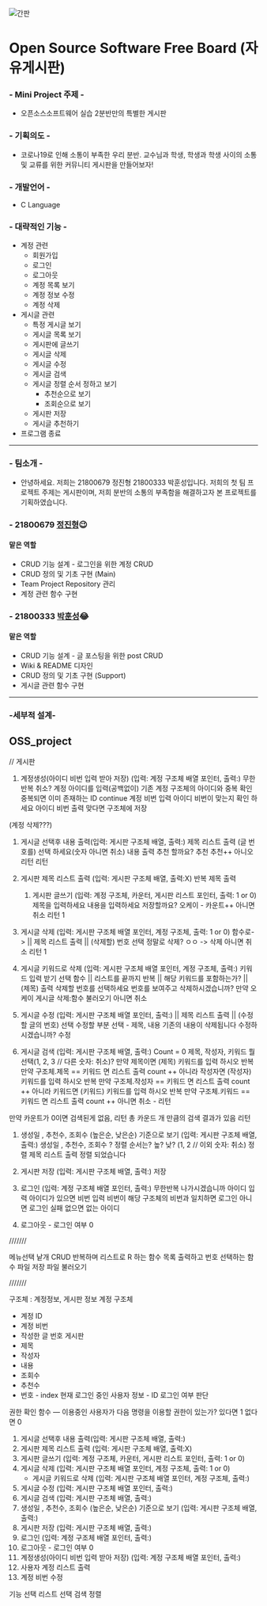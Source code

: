 ![간판](https://postfiles.pstatic.net/MjAyMTA1MDFfMjMx/MDAxNjE5ODYwNzQ3MzUz.VKjV_ubyMN2x65APmINQhA4IbcQkuLC9SXD4BMLe9AQg.nxLPB84AstEwpC8Eaw58rvzTmMbARWplkNhRZzsWmeMg.PNG.patcha1/%EA%B0%84%ED%8C%902png.png?type=w773)


# Open Source Software Free Board (자유게시판)

### - Mini Project 주제 -
* 오픈소스소프트웨어 실습 2분반만의 특별한 게시판

### - 기획의도 -
* 코로나19로 인해 소통이 부족한 우리 분반. 교수님과 학생, 학생과 학생 사이의 소통 및 교류를 위한 커뮤니티 게시판을 만들어보자!

### - 개발언어 -
* C Language

### - 대략적인 기능 -
* 계정 관련
	* 회원가입
	* 로그인
	* 로그아웃
	* 계정 목록 보기
	* 계정 정보 수정
	* 계정 삭제
* 게시글 관련
	* 특정 게시글 보기
	* 게시글 목록 보기
	* 게시판에 글쓰기
	* 게시글 삭제
	* 게시글 수정
	* 게시글 검색
	* 게시글 정렬 순서 정하고 보기
    	* 추천순으로 보기
    	* 조회순으로 보기 
	* 게시판 저장
	* 게시글 추천하기
* 프로그램 종료 
------------------------
### - 팀소개 -

* 안녕하세요. 저희는 21800679 정진형 21800333 박훈성입니다. 저희의 첫 팀 프로젝트 주제는 게시판이며, 저희 분반의 소통의 부족함을 해결하고자 본 프로젝트를 기획하였습니다.
  

### - 21800679 [정진형](https://thiathat20.github.io/)😉
#### 맡은 역할
- CRUD 기능 설계 - 로그인을 위한 계정 CRUD
- CRUD 정의 및 기초 구현 (Main)
- Team Project Repository 관리
- 계정 관련 함수 구현

### - 21800333 [박훈성](https://patcha98.github.io/)😂
#### 맡은 역할
- CRUD 기능 설계 - 글 포스팅을 위한 post CRUD
- Wiki & README 디자인
- CRUD 정의 및 기초 구현 (Support)
- 게시글 관련 함수 구현


----------------------
### -세부적 설계-

## OSS_project

// 게시판

1. 계정생성(아이디 비번 입력 받아 저장) (입력: 계정 구조체 배열 포인터, 출력:)
무한반복
	취소?
	계정 아이디를 입력(공백없이)
	기존 계정 구조체의 아이디와 중복 확인
		중복되면 
			이미 존재하는 ID
			continue
	계정 비번 입력
	아이디 비번이 맞는지 확인 하세요
	아이디 비번 출력
	맞다면
		구조체에 저장

(계정 삭제???)

1. 게시글 선택후 내용 출력(입력: 게시판 구조체 배열, 출력:)
제목 리스트 출력
(글 번호를) 선택 하세요(숫자 아니면 취소)
내용 출력
추천 할까요?
	추천 추천++
	아니오 리턴
리턴

1. 게시판 제목 리스트 출력 (입력: 게시판 구조체 배열, 출력:X)
반복
	제목 출력

    1. 게시판 글쓰기 (입력: 계정 구조체, 카운터, 게시판 리스트 포인터, 출력: 1 or 0)
제목을 입력하세요
내용을 입력하세요
저장할까요?
	오케이 - 카운트++
	아니면 취소
리턴 1

1. 게시글 삭제 (입력: 게시판 구조체 배열 포인터, 계정 구조체, 출력: 1 or 0)
함수로->	|| 제목 리스트 출력
		|| (삭제할) 번호 선택
정말로 삭제?
	ㅇㅇ -> 삭제
	아니면 취소
리턴 1

1. 게시글 키워드로 삭제 (입력: 게시판 구조체 배열 포인터,  계정 구조체, 출력:)
키워드 입력 받기
선택 함수	|| 리스트를 끝까지 반복
		||	해당 키워드를 포함하는가?
		||		(제목) 출력
삭제할 번호를 선택하세요
번호를 보여주고 삭제하시겠습니까?
만약 오케이
	게시글 삭제:함수 불러오기
아니면
	취소

1. 게시글 수정 (입력: 게시판 구조체 배열 포인터, 출력:)
		|| 제목 리스트 출력
		|| (수정할 글의 번호) 선택
수정할 부분 선택 - 제목, 내용
기존의 내용이 삭제됩니다 수정하시겠습니까?
수정

1. 게시글 검색 (입력: 게시판 구조체 배열, 출력:)
Count = 0
제목, 작성자, 키워드 뭘 선택(1, 2, 3 // 다른 숫자: 취소)?
만약 제목이면	
	(제목) 키워드를 입력 하시오
	반복
		만약 구조체.제목 == 키워드 면
			리스트 출력
			count ++
아니라 작성자면
	(작성자) 키워드를 입력 하시오
	반복
		만약 구조체.작성자 == 키워드 면
			리스트 출력
			count ++
아니라 키워드면
	(키워드) 키워드를 입력 하시오
	반복
		만약 구조체.키워드 == 키워드 면
			리스트 출력
			count ++
아니면
	취소 - 리턴

만약 카운트가 0이면 검색된게 없음, 리턴
총 카운드 개 만큼의 검색 결과가 있음
리턴

1. 생성일 , 추천수, 조회수 (높은순, 낮은순) 기준으로 보기 (입력: 게시판 구조체 배열, 출력:)
생성일 , 추천수, 조회수 ?
정렬 순서는? 높? 낮? (1, 2 // 이외 숫자: 취소)
정렬
제목 리스트 출력
정렬 되었습니다

1. 게시판 저장 (입력: 게시판 구조체 배열, 출력:)
저장

1. 로그인 (입력: 계정 구조체 배열 포인터, 출력:)
무한반복
	나가시겠습니까
	아이디 입력
	아이디가 있으면
		비번 입력
		비번이 해당 구조체의 비번과 일치하면
			로그인
		아니면 
			로그인 실패
	없으면
		없는 아이디

1. 로그아웃 - 로그인 여부 0

///////

메뉴선택
낱개 CRUD
반복하며 리스트로 R 하는 함수
목록 출력하고 번호 선택하는 함수
파일 저장
파일 불러오기

///////

구조체 : 계정정보, 게시판 정보
계정 구조체
- 계정 ID  
- 계정 비번 
- 작성한 글 번호
게시판
- 제목
- 작성자
- 내용
- 조회수
- 추천수
- 번호 - index
현재 로그인 중인 사용자 정보 - ID
로그인 여부 판단

권한 확인 함수 — 이용중인 사용자가 다음 명령을 이용할 권한이 있는가? 있다면 1 없다면 0

1. 게시글 선택후 내용 출력(입력: 게시판 구조체 배열, 출력:)
2. 게시판 제목 리스트 출력 (입력: 게시판 구조체 배열, 출력:X)
3. 게시판 글쓰기 (입력: 계정 구조체, 카운터, 게시판 리스트 포인터, 출력: 1 or 0)
4. 게시글 삭제 (입력: 게시판 구조체 배열 포인터, 계정 구조체, 출력: 1 or 0)
   - 게시글 키워드로 삭제 (입력: 게시판 구조체 배열 포인터,  계정 구조체, 출력:)
5. 게시글 수정 (입력: 게시판 구조체 배열 포인터, 출력:)
6. 게시글 검색 (입력: 게시판 구조체 배열, 출력:)
7.  생성일 , 추천수, 조회수 (높은순, 낮은순) 기준으로 보기 (입력: 게시판 구조체 배열, 출력:)
8.  게시판 저장 (입력: 게시판 구조체 배열, 출력:)
9.  로그인 (입력: 계정 구조체 배열 포인터, 출력:)
10. 로그아웃 - 로그인 여부 0
11. 계정생성(아이디 비번 입력 받아 저장) (입력: 계정 구조체 배열 포인터, 출력:)
12. 사용자 계정 리스트 출력
13. 계정 비번 수정


기능 선택
리스트 선택
검색
정렬
